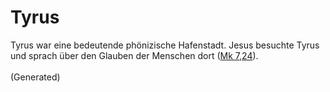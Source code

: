 # Tyrus
Tyrus war eine bedeutende phönizische Hafenstadt. Jesus besuchte Tyrus und sprach über den Glauben der Menschen dort ([Mk 7,24](https://www.bibleserver.com/LUT/Markus7%2C24)).<br><br>(Generated)
